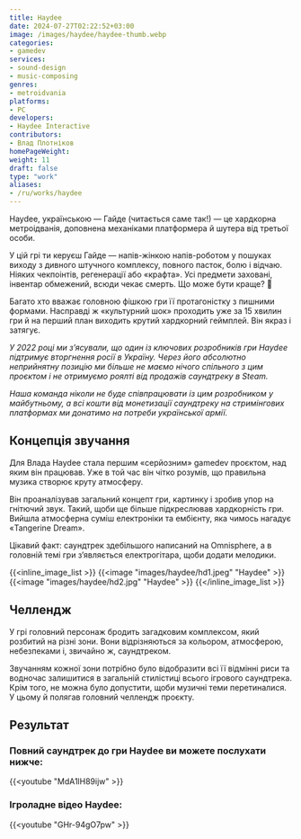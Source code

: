 ```yaml
---
title: Haydee
date: 2024-07-27T02:22:52+03:00
image: /images/haydee/haydee-thumb.webp
categories:
- gamedev
services:
- sound-design
- music-composing
genres:
- metroidvania
platforms: 
- PC
developers: 
- Haydee Interactive
contributors:
- Влад Плотніков
homePageWeight:
weight: 11
draft: false
type: "work"
aliases:
- /ru/works/haydee
---
```


Haydee, українською — Гайде (читається саме так!) — це хардкорна метроідванія, доповнена механіками платформера й шутера від третьої особи.

У цій грі ти керуєш Гайде — напів-жінкою напів-роботом у пошуках виходу з дивного штучного комплексу, повного пасток, болю і відчаю. Ніяких чекпоінтів, регенерації або «крафта». Усі предмети заховані, інвентар обмежений, всюди чекає смерть. Що може бути краще? 🙂

Багато хто вважає головною фішкою гри її протагоністку з пишними формами. Насправді ж «культурний шок» проходить уже за 15 хвилин гри й на перший план виходить крутий хардкорний геймплей. Він якраз і затягує.

*У 2022 році ми з’ясували, що один із ключових розробників гри Haydee підтримує вторгнення росії в Україну. Через його абсолютно неприйнятну позицію ми більше не маємо нічого спільного з цим проєктом і не отримуємо роялті від продажів саундтреку в Steam.*

*Наша команда ніколи не буде співпрацювати із цим розробником у майбутньому, а всі кошти від монетизації саундтреку на стримінгових платформах ми донатимо на потреби української армії.*

## Концепція звучання

Для Влада Haydee стала першим «серйозним» gamedev проєктом, над яким він працював. Уже в той час він чітко розумів, що правильна музика створює круту атмосферу.

Він проаналізував загальний концепт гри, картинку і зробив упор на гнітючий звук. Такий, щоби ще більше підкреслював хардкорність гри. Вийшла атмосферна суміш електроніки та ембієнту, яка чимось нагадує «Tangerine Dream».

Цікавий факт: саундтрек здебільшого написаний на Omnisphere, а в головній темі гри з’являється електрогітара, щоби додати мелодики.

{{<inline_image_list >}}
{{<image "images/haydee/hd1.jpeg" "Haydee"  >}}
{{<image "images/haydee/hd2.jpg" "Haydee"  >}}
{{</inline_image_list >}}

## Челлендж

У грі головний персонаж бродить загадковим комплексом, який розбитий на різні зони. Вони відрізняються за кольором, атмосферою, небезпеками і, звичайно ж, саундтреком.

Звучанням кожної зони потрібно було відобразити всі її відмінні риси та водночас залишитися в загальній стилістиці всього ігрового саундтрека. Крім того, не можна було допустити, щоби музичні теми перетиналися. У цьому й полягав головний челлендж проєкту.

## Результат

### Повний саундтрек до гри Haydee ви можете послухати нижче:

{{<youtube "MdA1lH89ijw" >}}

### Ігроладне відео Haydee:

{{<youtube "GHr-94gO7pw" >}}